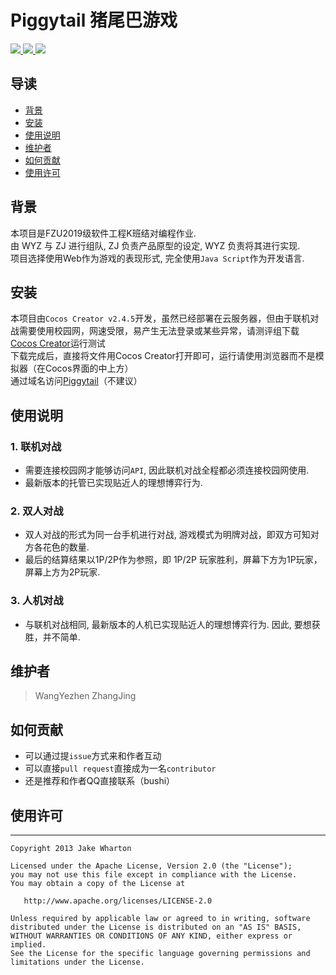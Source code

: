 # Piggytail 猪尾巴游戏

<a href="https://github.com/WangYezhen">
  <img src="https://badgen.net/badge/Author/WangYezhen/blue?icon=telegram"/>
</a>
<a href="https://github.com/WangYezhen/Piggytail">
  <img src="https://badgen.net/badge/Piggytail/public/black?icon=github"/>
</a>
<a>
  <img src="https://badgen.net/badge/Language/Java Script/pink?icon=eclipse"/>
</a>

## 导读

- [背景](#背景)
- [安装](#安装)
- [使用说明](#使用说明)
- [维护者](#维护者)
- [如何贡献](#如何贡献)
- [使用许可](#使用许可)

## 背景

本项目是FZU2019级软件工程K班结对编程作业.</br>
由 WYZ 与 ZJ 进行组队, ZJ 负责产品原型的设定, WYZ 负责将其进行实现.</br>
项目选择使用Web作为游戏的表现形式, 完全使用`Java Script`作为开发语言.</br>

## 安装

本项目由`Cocos Creator v2.4.5`开发，虽然已经部署在云服务器，但由于联机对战需要使用校园网，网速受限，易产生无法登录或某些异常，请测评组下载<a href="https://www.cocos.com/products#CocosCreator">Cocos Creator</a>运行测试</br>
下载完成后，直接将文件用Cocos Creator打开即可，运行请使用浏览器而不是模拟器（在Cocos界面的中上方）</br>
通过域名访问<a href="bngel.cn">Piggytail</a>（不建议）</br>


## 使用说明

### 1. 联机对战

- 需要连接校园网才能够访问`API`, 因此联机对战全程都必须连接校园网使用.
- 最新版本的托管已实现贴近人的理想博弈行为.


### 2. 双人对战

- 双人对战的形式为同一台手机进行对战, 游戏模式为明牌对战，即双方可知对方各花色的数量.
- 最后的结算结果以1P/2P作为参照，即 1P/2P 玩家胜利，屏幕下方为1P玩家，屏幕上方为2P玩家.

### 3. 人机对战
- 与联机对战相同, 最新版本的人机已实现贴近人的理想博弈行为. 因此, 要想获胜，并不简单.

## 维护者

> WangYezhen
> ZhangJing

## 如何贡献

- 可以通过提`issue`方式来和作者互动
- 可以直接`pull request`直接成为一名`contributor`
- 还是推荐和作者QQ直接联系（bushi）

## 使用许可

-------

    Copyright 2013 Jake Wharton

    Licensed under the Apache License, Version 2.0 (the "License");
    you may not use this file except in compliance with the License.
    You may obtain a copy of the License at

       http://www.apache.org/licenses/LICENSE-2.0

    Unless required by applicable law or agreed to in writing, software
    distributed under the License is distributed on an "AS IS" BASIS,
    WITHOUT WARRANTIES OR CONDITIONS OF ANY KIND, either express or implied.
    See the License for the specific language governing permissions and
    limitations under the License.

